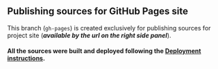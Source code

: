 ## Publishing sources for GitHub Pages site

This branch (`gh-pages`) is created exclusively for publishing sources for project site (***available by the url on the right side panel***).

#### All the sources were built and deployed following the [Deployment instructions](https://create-react-app.dev/docs/deployment/#github-pages).